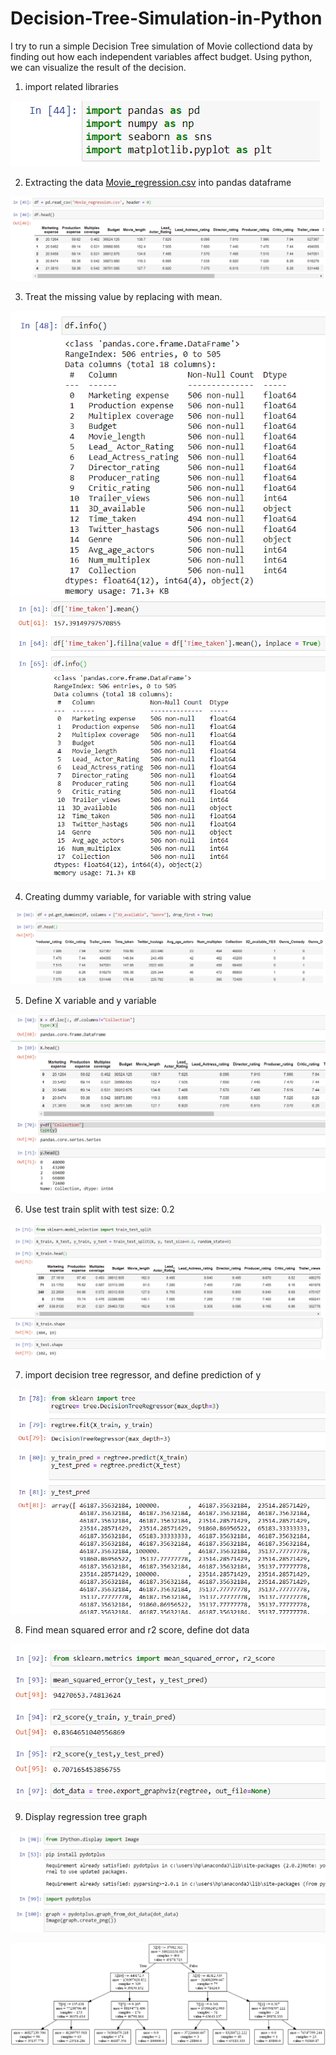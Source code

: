 # Decision-Tree-Simulation-in-Python
I try to run a simple Decision Tree simulation of Movie collectiond data by finding out how each independent variables affect budget. Using python, we can visualize the result of the decision.

1. import related libraries

![text image](https://github.com/altheanabila/Decision-Tree-Simulation-in-Python/blob/main/pic1.png)

2. Extracting the data [Movie_regression.csv](https://github.com/altheanabila/Decision-Tree-Simulation-in-Python/blob/main/Movie_regression.csv) into pandas dataframe

![textimage](https://github.com/altheanabila/Decision-Tree-Simulation-in-Python/blob/main/pic2.png)

3. Treat the missing value by replacing with mean.

![textimage](https://github.com/altheanabila/Decision-Tree-Simulation-in-Python/blob/main/pic3.png)
![text image](https://github.com/altheanabila/Decision-Tree-Simulation-in-Python/blob/main/pic4.png)

4. Creating dummy variable, for variable with string value

![textimage](https://github.com/altheanabila/Decision-Tree-Simulation-in-Python/blob/main/pic5.png)

5. Define X variable and y variable

![text image](https://github.com/altheanabila/Decision-Tree-Simulation-in-Python/blob/main/pic6.png)

6. Use test train split with test size: 0.2

![text image](https://github.com/altheanabila/Decision-Tree-Simulation-in-Python/blob/main/pic7.png)

7. import decision tree regressor, and define prediction of y

![text image](https://github.com/altheanabila/Decision-Tree-Simulation-in-Python/blob/main/pic8.png)

8. Find mean squared error and r2 score, define dot data

![text image](https://github.com/altheanabila/Decision-Tree-Simulation-in-Python/blob/main/pic9.png)

9. Display regression tree graph

![textimage](https://github.com/altheanabila/Decision-Tree-Simulation-in-Python/blob/main/pic10.png)

![text image](https://github.com/altheanabila/Decision-Tree-Simulation-in-Python/blob/main/pic11.png)
